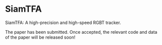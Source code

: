 # SiamTFA
SiamTFA: A high-precision and high-speed RGBT tracker.

The paper has been submitted. Once accepted, the relevant code and data of the paper will be released soon!

